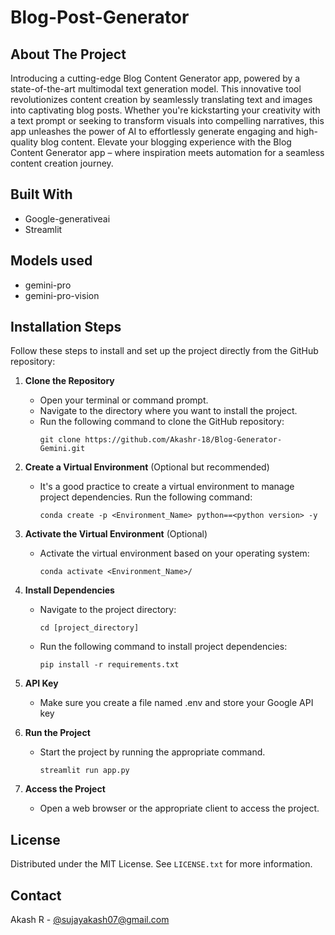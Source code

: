 # Blog-Post-Generator

## About The Project

Introducing a cutting-edge Blog Content Generator app, powered by a state-of-the-art multimodal text generation model. This innovative tool revolutionizes content creation by seamlessly translating text and images into captivating blog posts. Whether you're kickstarting your creativity with a text prompt or seeking to transform visuals into compelling narratives, this app unleashes the power of AI to effortlessly generate engaging and high-quality blog content. Elevate your blogging experience with the Blog Content Generator app – where inspiration meets automation for a seamless content creation journey.


## Built With

 - Google-generativeai
 - Streamlit

## Models used

 - gemini-pro
 - gemini-pro-vision


## Installation Steps

Follow these steps to install and set up the project directly from the GitHub repository:

1. **Clone the Repository**
   - Open your terminal or command prompt.
   - Navigate to the directory where you want to install the project.
   - Run the following command to clone the GitHub repository:
     ```
     git clone https://github.com/Akashr-18/Blog-Generator-Gemini.git
     ```

2. **Create a Virtual Environment** (Optional but recommended)
   - It's a good practice to create a virtual environment to manage project dependencies. Run the following command:
     ```
     conda create -p <Environment_Name> python==<python version> -y
     ```

3. **Activate the Virtual Environment** (Optional)
   - Activate the virtual environment based on your operating system:
       ```
       conda activate <Environment_Name>/
       ```

4. **Install Dependencies**
   - Navigate to the project directory:
     ```
     cd [project_directory]
     ```
   - Run the following command to install project dependencies:
     ```
     pip install -r requirements.txt
     ```

5. **API Key**
   - Make sure you create a file named .env and store your Google API key

6. **Run the Project**
   - Start the project by running the appropriate command.
     ```
     streamlit run app.py
     ```

7. **Access the Project**
   - Open a web browser or the appropriate client to access the project.

## License

Distributed under the MIT License. See `LICENSE.txt` for more information.


## Contact

Akash R - [@sujayakash07@gmail.com](sujayakash07@gmail.com)